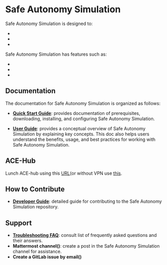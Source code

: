 # Safe Autonomy Simulation

Safe Autonomy Simulation is designed to:

- <!--replace this with purpose 1-->
- <!--replace this with purpose 2-->
- <!--replace this with purpose 3 or delete, and so on-->

Safe Autonomy Simulation has features such as:

- <!--replace this with feature 1-->
- <!--replace this with feature 2-->
- <!--replace this with feature 3 or delete, and so on-->

## Documentation

The documentation for Safe Autonomy Simulation is organized as follows:

- **[Quick Start Guide](docs/quick-start-guide.md)**: provides documentation of prerequisites, downloading, installing, and configuring Safe Autonomy Simulation.
<!--Modify the description above, as needed, based on the product and what sections are actually in the doc -->
- **[User Guide](docs/user-guide.md)**: provides a conceptual overview of Safe Autonomy Simulation by explaining key concepts. This doc also helps users understand the benefits, usage, and best practices for working with Safe Autonomy Simulation.

## ACE-Hub

Lunch ACE-hub using this [URL](https://hub.lion.act3-ace.ai/environments/0?replicas=1&image=:latest&hubName='safe-autonomy-simulation'&proxyType=normal&resources[cpu]=1&resources[memory]=1Gi&shm=64Mi)(or without VPN use [this](https://hub.ace.act3.ai/environments/0?replicas=1&image=:latest&hubName='safe-autonomy-simulation'&proxyType=normal&resources[cpu]=1&resources[memory]=1Gi&shm=64Mi).

## How to Contribute

- **[Developer Guide](docs/developer-guide.md)**: detailed guide for contributing to the Safe Autonomy Simulation repository.

## Support

- **[Troubleshooting FAQ](docs/troubleshooting-faq.md)**: consult list of frequently asked questions and their answers.
- **Mattermost channel(<!-- replace this with a URL and make link active -->)**: create a post in the Safe Autonomy Simulation channel for assistance.
- **Create a GitLab issue by email(<!-- replace this with a URL and make link active -->)**
